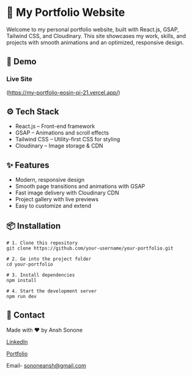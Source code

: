 # 📁 My Portfolio Website
Welcome to my personal portfolio website, built with React.js, GSAP, Tailwind CSS, and Cloudinary.
This site showcases my work, skills, and projects with smooth animations and an optimized, responsive design.

## 🚀 Demo
### Live Site
(https://my-portfolio-eosin-pi-21.vercel.app/)

## ⚙️ Tech Stack
+ React.js – Front-end framework
+ GSAP – Animations and scroll effects
+ Tailwind CSS – Utility-first CSS for styling
+ Cloudinary – Image storage & CDN

## ✨ Features
+ Modern, responsive design
+ Smooth page transitions and animations with GSAP
+ Fast image delivery with Cloudinary CDN
+ Project gallery with live previews
+ Easy to customize and extend

## 📦 Installation
```
# 1. Clone this repository
git clone https://github.com/your-username/your-portfolio.git

# 2. Go into the project folder
cd your-portfolio

# 3. Install dependencies
npm install

# 4. Start the development server
npm run dev
```

## 📧 Contact
Made with ❤️ by Ansh Sonone

[LinkedIn](https://www.linkedin.com/in/anshsonone/)

[Portfolio](https://my-portfolio-eosin-pi-21.vercel.app/)

Email- sononeansh@gmail.com



